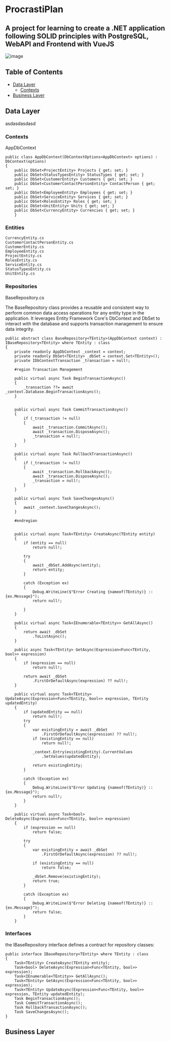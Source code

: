 # ProcrastiPlan
## A project for learning to create a .NET application following SOLID principles with PostgreSQL, WebAPI and Frontend with VueJS

![image](https://github.com/user-attachments/assets/ae25cf8c-bfa9-465c-be04-1a7cc8d20253)

## Table of Contents
- [Data Layer](#data-layer)
  - [Contexts](#contexts)
- [Business Layer](#business-layer)

## Data Layer
asdasdasdasd

### Contexts
AppDbContext

```
public class AppDbContext(DbContextOptions<AppDbContext> options) : DbContext(options)
{
    public DbSet<ProjectEntity> Projects { get; set; }
    public DbSet<StatusTypesEntity> StatusTypes { get; set; }
    public DbSet<CustomerEntity> Customers { get; set; }
    public DbSet<CustomerContactPersonEntity> ContactPerson { get; set; }
    public DbSet<EmployeeEntity> Employees { get; set; }
    public DbSet<ServiceEntity> Services { get; set; }
    public DbSet<RolesEntity> Roles { get; set; }
    public DbSet<UnitEntity> Units { get; set; }
    public DbSet<CurrencyEntity> Currencies { get; set; }
    }
```

### Entities
```
CurrencyEntity.cs
CustomerContactPersonEntity.cs
CustomerEntity.cs
EmployeeEntity.cs
ProjectEntity.cs
RolesEntity.cs
ServiceEntity.cs
StatusTypesEntity.cs
UnitEntity.cs
```
### Repositories

BaseRepository.cs

The BaseRepository class provides a reusable and consistent way to perform common data access operations for any entity type in the application. It leverages Entity Framework Core's DbContext and DbSet to interact with the database and supports transaction management to ensure data integrity.


```
public abstract class BaseRepository<TEntity>(AppDbContext context) : IBaseRepository<TEntity> where TEntity : class
{
    private readonly AppDbContext _context = context;
    private readonly DbSet<TEntity> _dbSet = context.Set<TEntity>();
    private IDbContextTransaction _transaction = null!;

    #region Transaction Management

    public virtual async Task BeginTransactionAsync()
    {
        _transaction ??= await _context.Database.BeginTransactionAsync();
    }


    public virtual async Task CommitTransactionAsync()
    {
        if (_transaction != null)
        {
            await _transaction.CommitAsync();
            await _transaction.DisposeAsync();
            _transaction = null!;
        }
    }

    public virtual async Task RollbackTransactionAsync()
    {
        if (_transaction != null)
        {
            await _transaction.RollbackAsync();
            await _transaction.DisposeAsync();
            _transaction = null!;
        }
    }

    public virtual async Task SaveChangesAsync()
    {
        await _context.SaveChangesAsync();
    }

    #endregion


    public virtual async Task<TEntity> CreateAsync(TEntity entity)
    {
        if (entity == null)
            return null!;

        try
        {
            await _dbSet.AddAsync(entity);
            return entity;
        }

        catch (Exception ex)
        {
            Debug.WriteLine($"Error Creating {nameof(TEntity)} :: {ex.Message}");
            return null!;

        }
    }

    public virtual async Task<IEnumerable<TEntity>> GetAllAsync()
    {
        return await _dbSet
            .ToListAsync();
    }

    public async Task<TEntity> GetAsync(Expression<Func<TEntity, bool>> expression)
    {
        if (expression == null)
            return null!;

        return await _dbSet
            .FirstOrDefaultAsync(expression) ?? null!;
    }

    public virtual async Task<TEntity> UpdateAsync(Expression<Func<TEntity, bool>> expression, TEntity updatedEntity)
    {
        if (updatedEntity == null)
            return null!;
        try
        {
            var existingEntity = await _dbSet
                .FirstOrDefaultAsync(expression) ?? null!;
            if (existingEntity == null)
                return null!;

            _context.Entry(existingEntity).CurrentValues
                .SetValues(updatedEntity);

            return existingEntity;
        }

        catch (Exception ex)
        {
            Debug.WriteLine($"Error Updating {nameof(TEntity)} :: {ex.Message}");
            return null!;
        }
    }

    public virtual async Task<bool> DeleteAsync(Expression<Func<TEntity, bool>> expression)
    {
        if (expression == null)
            return false;

        try
        {
            var existingEntity = await _dbSet
                .FirstOrDefaultAsync(expression) ?? null!;

            if (existingEntity == null)
                return false;

            _dbSet.Remove(existingEntity);
            return true;
        }

        catch (Exception ex)
        {
            Debug.WriteLine($"Error Deleting {nameof(TEntity)} :: {ex.Message}");
            return false;
        }
    }
```

### Interfaces

the IBaseRepository<TEntity> interface defines a contract for repository classes:

```
public interface IBaseRepository<TEntity> where TEntity : class
{
    Task<TEntity> CreateAsync(TEntity entity);
    Task<bool> DeleteAsync(Expression<Func<TEntity, bool>> expression);
    Task<IEnumerable<TEntity>> GetAllAsync();
    Task<TEntity> GetAsync(Expression<Func<TEntity, bool>> expression);
    Task<TEntity> UpdateAsync(Expression<Func<TEntity, bool>> expression, TEntity updatedEntity);
    Task BeginTransactionAsync();
    Task CommitTransactionAsync();
    Task RollbackTransactionAsync();
    Task SaveChangesAsync();
}
```

## Business Layer



